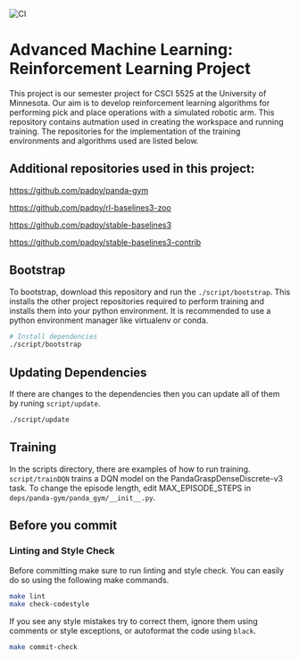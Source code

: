 ![CI](https://github.com/padpy/aml_rl/actions/workflows/ci.yml/badge.svg)
# Advanced Machine Learning: Reinforcement Learning Project

This project is our semester project for CSCI 5525 at the University of Minnesota. Our aim is to develop
reinforcement learning algorithms for performing pick and place operations with a simulated robotic arm.
This repository contains autmation used in creating the workspace and running training. The repositories
for the implementation of the training environments and algorithms used are listed below.

## Additional repositories used in this project:
https://github.com/padpy/panda-gym

https://github.com/padpy/rl-baselines3-zoo

https://github.com/padpy/stable-baselines3

https://github.com/padpy/stable-baselines3-contrib

## Bootstrap
To bootstrap, download this repository and run the `./script/bootstrap`. This installs the other project repositories
required to perform training and installs them into your python environment. It is recommended to use a python environment
manager like virtualenv or conda.

```bash
# Install dependencies
./script/bootstrap
```

## Updating Dependencies
If there are changes to the dependencies then you can update all of them by runing `script/update`.
```bash
./script/update
```

## Training
In the scripts directory, there are examples of how to run training. `script/trainDQN` trains a DQN model on the
PandaGraspDenseDiscrete-v3 task. To change the episode length, edit MAX_EPISODE_STEPS in
`deps/panda-gym/panda_gym/__init__.py`.

## Before you commit
### Linting and Style Check
Before committing make sure to run linting and style check. You can easily do so using the following make commands.

```bash
make lint
make check-codestyle
```

If you see any style mistakes try to correct them, ignore them using comments or style exceptions, or autoformat
the code using `black`.

```bash
make commit-check
```

